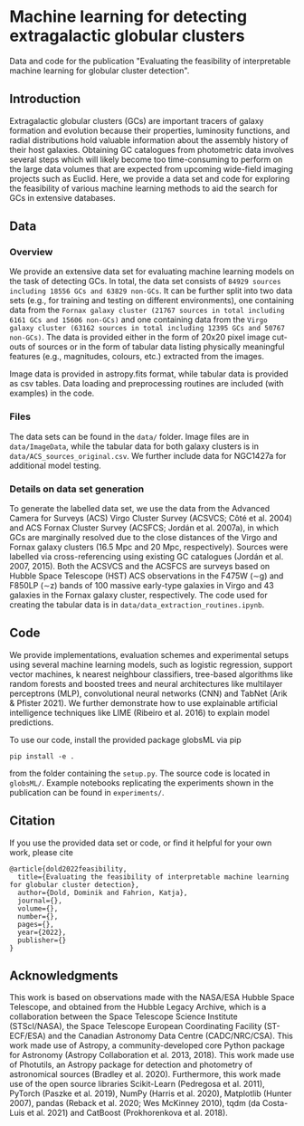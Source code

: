 # Machine learning for detecting extragalactic globular clusters

Data and code for the publication "Evaluating the feasibility of interpretable machine learning for globular cluster detection".

## Introduction

Extragalactic globular clusters (GCs) are important tracers of galaxy formation and evolution because their properties, luminosity functions, and radial distributions hold valuable information about the assembly history of their host galaxies. Obtaining GC catalogues from photometric data involves several steps which will likely become too time-consuming to perform on the large data volumes that are expected from upcoming wide-field imaging projects such as Euclid. Here, we provide a data set and code for exploring the feasibility of various machine learning methods to aid the search for GCs in extensive databases.

## Data

### Overview

We provide an extensive data set for evaluating machine learning models on the task of detecting GCs. In total, the data set consists of `84929 sources including 18556 GCs and 63829 non-GCs`. It can be further split into two data sets (e.g., for training and testing on different environments), one containing data from the `Fornax galaxy cluster (21767 sources in total including 6161 GCs and 15606 non-GCs)` and one containing data from the `Virgo galaxy cluster (63162 sources in total including 12395 GCs and 50767 non-GCs)`.
The data is provided either in the form of 20x20 pixel image cut-outs of sources or in the form of tabular data listing physically meaningful features (e.g., magnitudes, colours, etc.) extracted from the images.

Image data is provided in astropy.fits format, while tabular data is provided as csv tables. 
Data loading and preprocessing routines are included (with examples) in the code.

### Files

The data sets can be found in the `data/` folder. 
Image files are in `data/ImageData`, while the tabular data for both galaxy clusters is in `data/ACS_sources_original.csv`.
We further include data for NGC1427a for additional model testing.

### Details on data set generation

To generate the labelled data set, we use the data from the Advanced Camera for Surveys (ACS) Virgo Cluster Survey (ACSVCS; Côté et al. 2004) and ACS Fornax  Cluster  Survey  (ACSFCS;  Jordán  et  al.  2007a),  in  which GCs are marginally resolved due to the close distances of the Virgo  and  Fornax  galaxy  clusters  (16.5  Mpc  and  20  Mpc,  respectively). Sources were labelled via cross-referencing using existing GC catalogues (Jordán et al. 2007, 2015). Both the ACSVCS and the ACSFCS are surveys based on Hubble Space Telescope (HST) ACS observations in the F475W (∼g) and F850LP (∼z) bands of 100 massive early-type galaxies in Virgo and 43 galaxies in the Fornax galaxy cluster, respectively. The code used for creating the tabular data is in `data/data_extraction_routines.ipynb`.

## Code

We provide implementations, evaluation schemes and experimental setups using several machine learning models, such as logistic regression, support vector machines, k nearest neighbour classifiers, tree-based algorithms like random forests and boosted trees and neural architectures like multilayer perceptrons (MLP), convolutional neural networks (CNN) and TabNet (Arik & Pfister 2021). We further demonstrate how to use explainable artificial intelligence techniques like LIME (Ribeiro et al. 2016) to explain model predictions.

To use our code, install the provided package globsML via pip
```
pip install -e .
```
from the folder containing the `setup.py`. 
The source code is located in `globsML/`. 
Example notebooks replicating the experiments shown in the publication can be found in `experiments/`. 

## Citation

If you use the provided data set or code, or find it helpful for your own work, please cite

```
@article{dold2022feasibility,
  title={Evaluating the feasibility of interpretable machine learning for globular cluster detection},
  author={Dold, Dominik and Fahrion, Katja},
  journal={},
  volume={},
  number={},
  pages={},
  year={2022},
  publisher={}
}
```

## Acknowledgments

This work is based on observations made with the NASA/ESA Hubble Space Telescope, and obtained from the Hubble Legacy Archive, which is a collaboration between the Space Telescope Science Institute (STScI/NASA), the Space Telescope European Coordinating Facility (ST-ECF/ESA) and the Canadian Astronomy Data Centre (CADC/NRC/CSA). This work made use of Astropy, a community-developed core Python package for Astronomy (Astropy Collaboration et al. 2013, 2018). This work made use of Photutils, an Astropy package for detection and photometry of astronomical sources (Bradley et al. 2020). Furthermore, this work made use of the open source libraries Scikit-Learn (Pedregosa et al. 2011), PyTorch (Paszke et al. 2019), NumPy (Harris et al. 2020), Matplotlib (Hunter 2007), pandas (Reback et al. 2020; Wes McKinney 2010), tqdm (da Costa-Luis et al. 2021) and CatBoost (Prokhorenkova et al. 2018).
